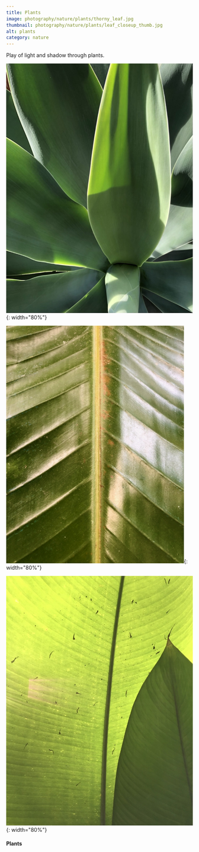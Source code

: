 ```yaml
---
title: Plants
image: photography/nature/plants/thorny_leaf.jpg
thumbnail: photography/nature/plants/leaf_closeup_thumb.jpg
alt: plants
category: nature
---
```


Play of light and shadow through plants.

![agave plant](./assets/img/photography/nature/plants/plant_closeup.jpg){: width="80%"}

![leaf closeup](./assets/img/photography/nature/plants/leaf_closeup.jpg){: width="80%"}

![leaf shadow](./assets/img/photography/nature/plants/leaf_light.jpg){: width="80%"}

#### Plants
